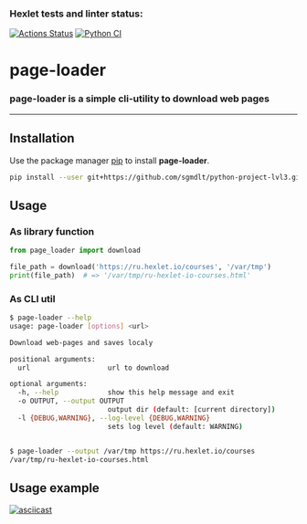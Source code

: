 ### Hexlet tests and linter status:
[![Actions Status](https://github.com/sgmdlt/python-project-lvl3/workflows/hexlet-check/badge.svg)](https://github.com/sgmdlt/python-project-lvl3/actions)
[![Python CI](https://github.com/sgmdlt/python-project-3/actions/workflows/python-ci.yml/badge.svg)](https://github.com/sgmdlt/python-project-3/actions/workflows/python-ci.yml)

# page-loader
### **page-loader** is a simple cli-utility to download web pages
---
## Installation

Use the package manager [pip](https://pip.pypa.io/en/stable/) to install **page-loader**.

```bash
pip install --user git+https://github.com/sgmdlt/python-project-lvl3.git
```

## Usage

### As library function

```python
from page_loader import download

file_path = download('https://ru.hexlet.io/courses', '/var/tmp')
print(file_path)  # => '/var/tmp/ru-hexlet-io-courses.html'
```

### As CLI util

```bash
$ page-loader --help
usage: page-loader [options] <url>

Download web-pages and saves localy

positional arguments:
  url                   url to download

optional arguments:
  -h, --help            show this help message and exit
  -o OUTPUT, --output OUTPUT
                        output dir (default: [current directory])
  -l {DEBUG,WARNING}, --log-level {DEBUG,WARNING}
                        sets log level (default: WARNING)


$ page-loader --output /var/tmp https://ru.hexlet.io/courses
/var/tmp/ru-hexlet-io-courses.html
```

## Usage example

[![asciicast](https://asciinema.org/a/OQojp3sUpmiDATbTwMCJKnqaC.svg)](https://asciinema.org/a/OQojp3sUpmiDATbTwMCJKnqaC)
